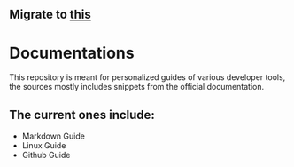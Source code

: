 ## Migrate to [this](https://docusaurus.io/)

# Documentations
This repository is meant for personalized guides of various developer tools, the sources mostly includes snippets from the official documentation.

## The current ones include:
- Markdown Guide
- Linux Guide
- Github Guide
